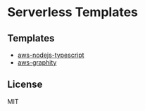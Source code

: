 # Serverless Templates

## Templates

- [aws-nodejs-typescript](./aws-nodejs-typescript)
- [aws-graphity](./aws-graphity)

## License

MIT
